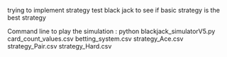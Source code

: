 trying to implement strategy test black jack to see if basic strategy is the best strategy

Command line to play the simulation :
python blackjack_simulatorV5.py card_count_values.csv betting_system.csv strategy_Ace.csv strategy_Pair.csv strategy_Hard.csv

